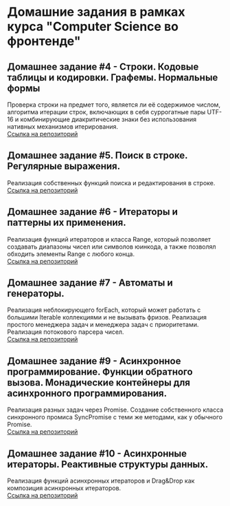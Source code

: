 # Домашние задания в рамках курса "Computer Science во фронтенде"
## Домашнее задание #4 - Строки. Кодовые таблицы и кодировки. Графемы. Нормальные формы
Проверка строки на предмет того, является ли её содержимое числом, алгоритма итерации строк, включающих в себя суррогатные пары UTF-16 и комбинирующие диакритические знаки без использования нативных механизмов итерирования.\
[Ссылка на репозиторий](https://github.com/Urooook/CSFrontend/tree/main/HW4/src)

## Домашнее задание #5. Поиск в строке. Регулярные выражения.
Реализация собственных функций поиска и редактирования в строке.\
[Ссылка на репозиторий](https://github.com/Urooook/CSFrontend/tree/main/HW5/src)

## Домашнее задание #6 - Итераторы и паттерны их применения.

Реализация функций итераторов и класса Range, который позволяет создавать диапазоны чисел или символов юинкода, а также позволял обходить элементы Range с любого конца.\
[Ссылка на репозиторий](https://github.com/Urooook/CSFrontend/tree/main/HW6)

## Домашнее задание #7 - Автоматы и генераторы.

Реализация неблокирующего forEach, который может работать с большими Iterable коллекциями и не вызывать фризов. Реализация простого менеджера задач и менеджера задач с приоритетами. Реализация потокового парсера чисел.\
[Ссылка на репозиторий](https://github.com/Urooook/CSFrontend/tree/main/HW7/src)

## Домашнее задание #9 - Асинхронное программирование. Функции обратного вызова. Монадические контейнеры для асинхронного программирования.

Реализация разных задач через Promise. Создание собственного класса синхронного промиса SyncPromise с теми же методами, как у обычного Promise.\
[Ссылка на репозиторий](https://github.com/Urooook/CSFrontend/tree/main/HW9/src)

## Домашнее задание #10 - Асинхронные итераторы. Реактивные структуры данных.
Реализация функций асинхронных итераторов и Drag&Drop как композиция асинхронных итераторов.\
[Ссылка на репозиторий](https://github.com/Urooook/CSFrontend/tree/main/HW10/src)
